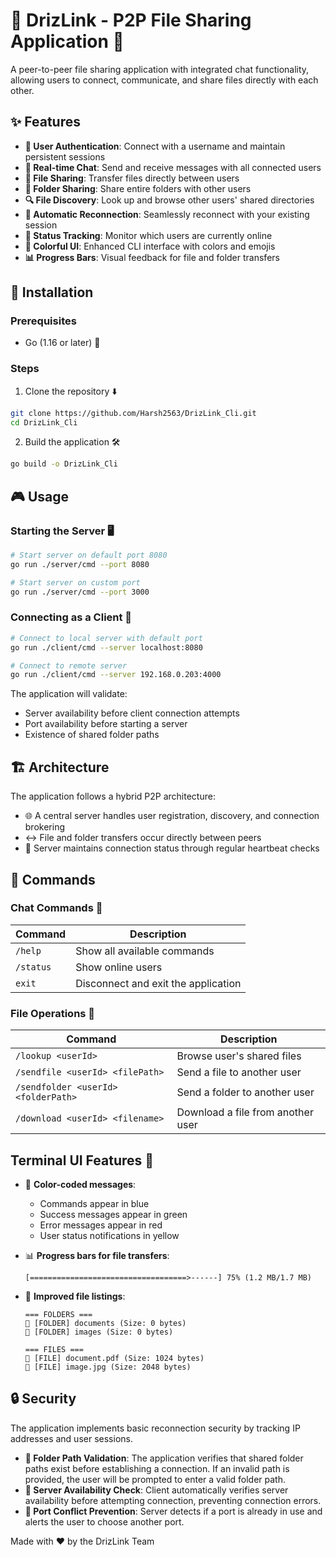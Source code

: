 # 🔗 DrizLink - P2P File Sharing Application 🔗

A peer-to-peer file sharing application with integrated chat functionality, allowing users to connect, communicate, and share files directly with each other.

## ✨ Features

- **👤 User Authentication**: Connect with a username and maintain persistent sessions
- **💬 Real-time Chat**: Send and receive messages with all connected users
- **📁 File Sharing**: Transfer files directly between users
- **📂 Folder Sharing**: Share entire folders with other users
- **🔍 File Discovery**: Look up and browse other users' shared directories
- **🔄 Automatic Reconnection**: Seamlessly reconnect with your existing session
- **👥 Status Tracking**: Monitor which users are currently online
- **🎨 Colorful UI**: Enhanced CLI interface with colors and emojis
- **📊 Progress Bars**: Visual feedback for file and folder transfers

## 🚀 Installation

### Prerequisites
- Go (1.16 or later) 🔧

### Steps
1. Clone the repository ⬇️
```bash
git clone https://github.com/Harsh2563/DrizLink_Cli.git
cd DrizLink_Cli
```

2. Build the application 🛠️
```bash
go build -o DrizLink_Cli
```

## 🎮 Usage

### Starting the Server 🖥️
```bash
# Start server on default port 8080
go run ./server/cmd --port 8080

# Start server on custom port
go run ./server/cmd --port 3000

```

### Connecting as a Client 📱
```bash
# Connect to local server with default port
go run ./client/cmd --server localhost:8080

# Connect to remote server
go run ./client/cmd --server 192.168.0.203:4000

```

The application will validate:
- Server availability before client connection attempts
- Port availability before starting a server
- Existence of shared folder paths

## 🏗️ Architecture

The application follows a hybrid P2P architecture:
- 🌐 A central server handles user registration, discovery, and connection brokering
- ↔️ File and folder transfers occur directly between peers
- 💓 Server maintains connection status through regular heartbeat checks

## 📝 Commands

### Chat Commands 💬
| Command | Description |
|---------|-------------|
| `/help` | Show all available commands |
| `/status` | Show online users |
| `exit` | Disconnect and exit the application |

### File Operations 📂
| Command | Description |
|---------|-------------|
| `/lookup <userId>` | Browse user's shared files |
| `/sendfile <userId> <filePath>` | Send a file to another user |
| `/sendfolder <userId> <folderPath>` | Send a folder to another user |
| `/download <userId> <filename>` | Download a file from another user |

## Terminal UI Features 🎨

- 🌈 **Color-coded messages**:
  - Commands appear in blue
  - Success messages appear in green
  - Error messages appear in red
  - User status notifications in yellow
  
- 📊 **Progress bars for file transfers**:
  ```
  [===================================>------] 75% (1.2 MB/1.7 MB)
  ```

- 📁 **Improved file listings**:
  ```
  === FOLDERS ===
  📁 [FOLDER] documents (Size: 0 bytes)
  📁 [FOLDER] images (Size: 0 bytes)
  
  === FILES ===
  📄 [FILE] document.pdf (Size: 1024 bytes)
  📄 [FILE] image.jpg (Size: 2048 bytes)
  ```

## 🔒 Security

The application implements basic reconnection security by tracking IP addresses and user sessions.

- **📁 Folder Path Validation**: The application verifies that shared folder paths exist before establishing a connection. If an invalid path is provided, the user will be prompted to enter a valid folder path.
- **🔌 Server Availability Check**: Client automatically verifies server availability before attempting connection, preventing connection errors.
- **🚫 Port Conflict Prevention**: Server detects if a port is already in use and alerts the user to choose another port.

Made with ❤️ by the DrizLink Team
